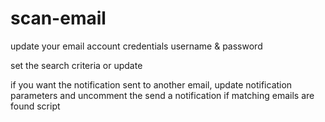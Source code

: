 # scan-email

update your email account credentials
username & password

set the search criteria or update 

if you want the notification sent to another email, update notification parameters 
and uncomment the send a notification if matching emails are found script 
